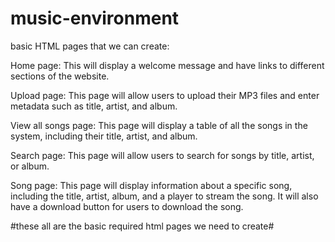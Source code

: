 # music-environment
basic HTML pages that we can create:

Home page: This will display a welcome message and have links to different sections of the website.

Upload page: This page will allow users to upload their MP3 files and enter metadata such as title, artist, and album.

View all songs page: This page will display a table of all the songs in the system, including their title, artist, and album.

Search page: This page will allow users to search for songs by title, artist, or album.

Song page: This page will display information about a specific song, including the title, artist, album, and a player to stream the song. It will also have a download button for users to download the song.

#these all are the basic required html pages we need to create#
